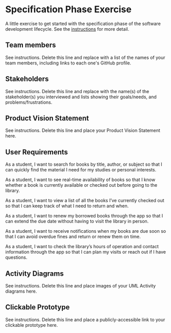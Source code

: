 # Specification Phase Exercise

A little exercise to get started with the specification phase of the software development lifecycle. See the [instructions](instructions.md) for more detail.

## Team members

See instructions. Delete this line and replace with a list of the names of your team members, including links to each one's GitHub profile.

## Stakeholders

See instructions. Delete this line and replace with the name(s) of the stakeholder(s) you interviewed and lists showing their goals/needs, and problems/frustrations.

## Product Vision Statement

See instructions. Delete this line and place your Product Vision Statement here.

## User Requirements

As a student, I want to search for books by title, author, or subject so that I can quickly find the material I need for my studies or personal interests.

As a student, I want to see real-time availability of books so that I know whether a book is currently available or checked out before going to the library.

As a student, I want to view a list of all the books I’ve currently checked out so that I can keep track of what I need to return and when.

As a student, I want to renew my borrowed books through the app so that I can extend the due date without having to visit the library in person.

As a student, I want to receive notifications when my books are due soon so that I can avoid overdue fines and return or renew them on time.

As a student, I want to check the library’s hours of operation and contact information through the app so that I can plan my visits or reach out if I have questions.


## Activity Diagrams

See instructions. Delete this line and place images of your UML Activity diagrams here.

## Clickable Prototype

See instructions. Delete this line and place a publicly-accessible link to your clickable prototype here.
